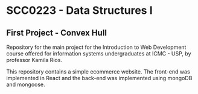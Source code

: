 # SCC0223 - Data Structures I
## First Project - Convex Hull

Repository for the main project for the Introduction to Web Development course offered for information systems undergraduates at ICMC - USP, by professor Kamila Rios.

This repository contains a simple ecommerce website. The front-end was implemented in React and the back-end was implemented using mongoDB and mongoose.

